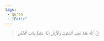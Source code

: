 ```yaml
---
tags: 
 - quran 
 - "Fatir"
---
```


> إِنَّ ٱللَّهَ عَٰلِمُ غَيۡبِ ٱلسَّمَٰوَٰتِ وَٱلۡأَرۡضِۚ إِنَّهُۥ عَلِيمُۢ بِذَاتِ ٱلصُّدُورِ
